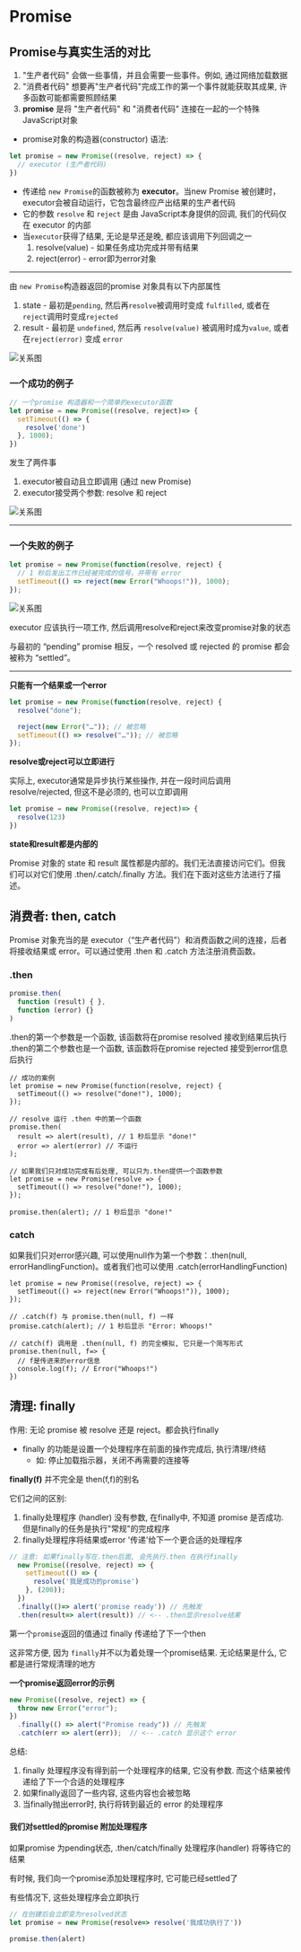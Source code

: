 # Promise

## Promise与真实生活的对比

1. "生产者代码" 会做一些事情，并且会需要一些事件。例如, 通过网络加载数据
2. "消费者代码" 想要再"生产者代码"完成工作的第一个事件就能获取其成果, 许多函数可能都需要照顾结果
3. __promise__ 是将 "生产者代码" 和 "消费者代码" 连接在一起的一个特殊JavaScript对象

* promise对象的构造器(constructor) 语法:

```javascript
let promise = new Promise((resolve, reject) => {
  // executor (生产者代码)
})
```

* 传递给 `new Promise`的函数被称为 __executor__。当new Promise 被创建时，executor会被自动运行，它包含最终应产出结果的生产者代码
* 它的参数 `resolve` 和 `reject` 是由 JavaScript本身提供的回调, 我们的代码仅在 executor 的内部
* 当`executor`获得了结果, 无论是早还是晚, 都应该调用下列回调之一
  1. resolve(value) - 如果任务成功完成并带有结果
  2. reject(error) -  error即为error对象
  
------

由 `new Promise`构造器返回的promise 对象具有以下内部属性

1. state - 最初是`pending`, 然后再`resolve`被调用时变成 `fulfilled`, 或者在`reject`调用时变成`rejected`
2. result - 最初是 `undefined`, 然后再 `resolve(value)` 被调用时成为`value`, 或者在`reject(error)` 变成 `error`

![关系图](./images/promise.png)

### 一个成功的例子

```javascript
// 一个promise 构造器和一个简单的executor函数
let promise = new Promise((resolve, reject)=> {
  setTimeout(() => {
    resolve('done')
  }, 1000);
})
```

发生了两件事

1. executor被自动且立即调用 (通过 new Promise)
2. executor接受两个参数: resolve 和 reject

![关系图](./images/promise-resolve.png)

------

### 一个失败的例子

```javascript
let promise = new Promise(function(resolve, reject) {
  // 1 秒后发出工作已经被完成的信号，并带有 error
  setTimeout(() => reject(new Error("Whoops!")), 1000);
});
```

![关系图](./images/promise-reject.png)

executor 应该执行一项工作, 然后调用resolve和reject来改变promise对象的状态

与最初的 “pending” promise 相反，一个 resolved 或 rejected 的 promise 都会被称为 “settled”。

------

__只能有一个结果或一个error__

```javascript
let promise = new Promise(function(resolve, reject) {
  resolve("done");

  reject(new Error("…")); // 被忽略
  setTimeout(() => resolve("…")); // 被忽略
});
```

__resolve或reject可以立即进行__

实际上, executor通常是异步执行某些操作, 并在一段时间后调用 resolve/rejected, 但这不是必须的, 也可以立即调用

```javascript
let promise = new Promise((resolve, reject)=> {
  resolve(123)
})
```

__state和result都是内部的__

Promise 对象的 state 和 result 属性都是内部的。我们无法直接访问它们。但我们可以对它们使用 .then/.catch/.finally 方法。我们在下面对这些方法进行了描述。

## 消费者: then, catch

Promise 对象充当的是 executor（“生产者代码”）和消费函数之间的连接，后者将接收结果或 error。可以通过使用 .then 和 .catch 方法注册消费函数。

### .then
```javascript
promise.then(
  function (result) { },
  function (error) {}
)
```
.then的第一个参数是一个函数, 该函数将在promise resolved 接收到结果后执行
.then的第二个参数也是一个函数, 该函数将在promise rejected 接受到error信息后执行

```javascript{8}
// 成功的案例
let promise = new Promise(function(resolve, reject) {
  setTimeout(() => resolve("done!"), 1000);
});

// resolve 运行 .then 中的第一个函数
promise.then(
  result => alert(result), // 1 秒后显示 "done!"
  error => alert(error) // 不运行
);

// 如果我们只对成功完成有后处理, 可以只为.then提供一个函数参数
let promise = new Promise(resolve => {
  setTimeout(() => resolve("done!"), 1000);
});

promise.then(alert); // 1 秒后显示 "done!"

```

### catch
如果我们只对error感兴趣, 可以使用null作为第一个参数：.then(null, errorHandlingFunction)。或者我们也可以使用 .catch(errorHandlingFunction)

```javascript{8}
let promise = new Promise((resolve, reject) => {
  setTimeout(() => reject(new Error("Whoops!")), 1000);
});

// .catch(f) 与 promise.then(null, f) 一样
promise.catch(alert); // 1 秒后显示 "Error: Whoops!"

// catch(f) 调用是 .then(null, f) 的完全模拟, 它只是一个简写形式
promise.then(null, f=> {
  // f是传进来的error信息
  console.log(f); // Error("Whoops!")
})
```

## 清理: finally

作用: 无论 promise 被 resolve 还是 reject。都会执行finally

* finally 的功能是设置一个处理程序在前面的操作完成后, 执行清理/终结
  - 如: 停止加载指示器，关闭不再需要的连接等

__finally(f)__ 并不完全是 then(f,f)的别名

它们之间的区别:

  1. finally处理程序 (handler) 没有参数, 在finally中, 不知道 promise 是否成功. 但是finally的任务是执行"常规"的完成程序
  2. finally处理程序将结果或error '传递'给下一个更合适的处理程序

```javascript
// 注意: 如果finally写在.then后面, 会先执行.then 在执行finally
  new Promise((resolve, reject) => {
    setTimeout(() => {
      resolve('我是成功的promise')
    }, (200));
  })
  .finally(()=> alert('promise ready')) // 先触发
  .then(result=> alert(result)) // <-- .then显示resolve结果
```
  
  第一个`promise`返回的值通过 finally 传递给了下一个then
  
  这非常方便, 因为 `finally`并不以为着处理一个promise结果. 无论结果是什么, 它都是进行常规清理的地方

__一个promise返回error的示例__

```javascript
new Promise((resolve, reject) => {
  throw new Error("error");
})
  .finally(() => alert("Promise ready")) // 先触发
  .catch(err => alert(err));  // <-- .catch 显示这个 error
```

总结:

  1. finally 处理程序没有得到前一个处理程序的结果, 它没有参数. 而这个结果被传递给了下一个合适的处理程序
  2. 如果finally返回了一些内容, 这些内容也会被忽略
  3. 当finally抛出error时, 执行将转到最近的 error 的处理程序

#### 我们对settled的promise 附加处理程序
  如果promise 为pending状态, .then/catch/finally 处理程序(handler) 将等待它的结果
  
  有时候, 我们向一个promise添加处理程序时, 它可能已经settled了

  有些情况下, 这些处理程序会立即执行

  ```javascript
  // 在创建后会立即变为resolved状态
  let promise = new Promise(resolve=> resolve('我成功执行了'))

  promise.then(alert)
  ```

  